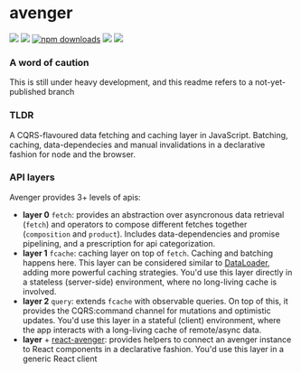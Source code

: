 # avenger

[![](https://travis-ci.org/buildo/anorm-extensions.svg)](https://travis-ci.org/buildo/avenger)
[![](https://img.shields.io/npm/v/avenger.svg?sytle=flat-square)](https://www.npmjs.com/package/avenger)
[![npm downloads](https://img.shields.io/npm/dm/avenger.svg?style=flat-square)](https://www.npmjs.com/package/avenger)
[![](https://david-dm.org/buildo/avenger.svg)](https://david-dm.org/buildo/avenger#info=dependencies&view=list)
[![](https://david-dm.org/buildo/avenger/dev-status.svg)](https://david-dm.org/buildo/avenger#info=devDependencies&view=list)

### A word of caution

This is still under heavy development, and this readme refers to a not-yet-published branch

### TLDR

A CQRS-flavoured data fetching and caching layer in JavaScript. Batching, caching, data-dependecies and manual invalidations in a declarative fashion for node and the browser.

### API layers

Avenger provides 3+ levels of apis:

- **layer 0** `fetch`: provides an abstraction over asyncronous data retrieval (`fetch`) and operators to compose different fetches together (`composition` and `product`). Includes data-dependencies and promise pipelining, and a prescription for api categorization.
- **layer 1** `fcache`: caching layer on top of `fetch`. Caching and batching happens here. This layer can be considered similar to [DataLoader](https://github.com/facebook/dataloader), adding more powerful caching strategies. You'd use this layer directly in a stateless (server-side) environment, where no long-living cache is involved.
- **layer 2** `query`: extends `fcache` with observable queries. On top of this, it provides the CQRS:command channel for mutations and optimistic updates. You'd use this layer in a stateful (client) environment, where the app interacts with a long-living cache of remote/async data.
- **layer** + [react-avenger](https://github.com/buildo/react-avenger): provides helpers to connect an avenger instance to React components in a declarative fashion. You'd use this layer in a generic React client
